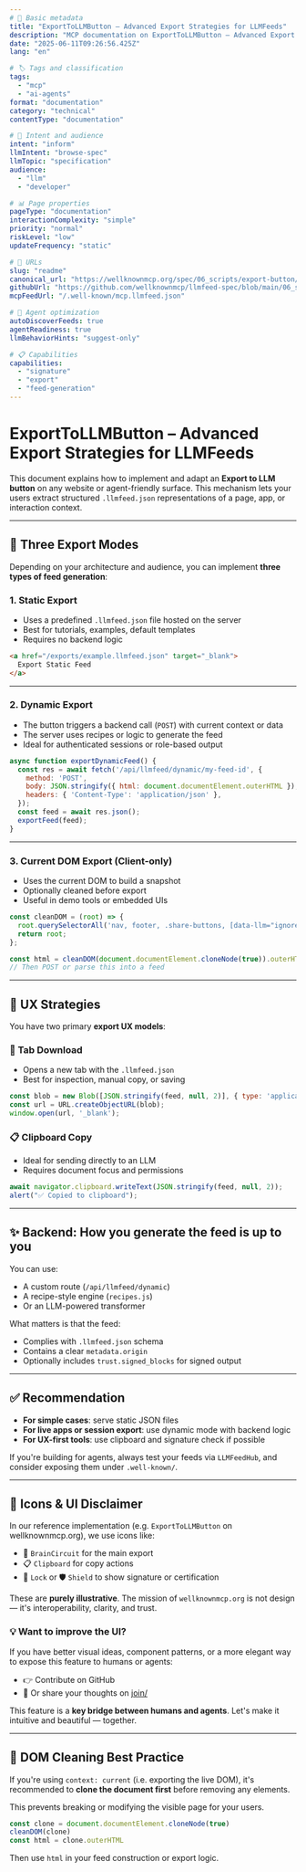 ```yaml
---
# 📄 Basic metadata
title: "ExportToLLMButton – Advanced Export Strategies for LLMFeeds"
description: "MCP documentation on ExportToLLMButton – Advanced Export Strategies for LLMFeeds"
date: "2025-06-11T09:26:56.425Z"
lang: "en"

# 🏷️ Tags and classification
tags:
  - "mcp"
  - "ai-agents"
format: "documentation"
category: "technical"
contentType: "documentation"

# 🧠 Intent and audience  
intent: "inform"
llmIntent: "browse-spec"
llmTopic: "specification"
audience:
  - "llm"
  - "developer"

# 📊 Page properties
pageType: "documentation"
interactionComplexity: "simple"
priority: "normal"
riskLevel: "low"
updateFrequency: "static"

# 🔗 URLs
slug: "readme"
canonical_url: "https://wellknownmcp.org/spec/06_scripts/export-button/README"
githubUrl: "https://github.com/wellknownmcp/llmfeed-spec/blob/main/06_scripts/export-button/README.md"
mcpFeedUrl: "/.well-known/mcp.llmfeed.json"

# 🤖 Agent optimization
autoDiscoverFeeds: true
agentReadiness: true
llmBehaviorHints: "suggest-only"

# 📋 Capabilities
capabilities:
  - "signature"
  - "export"
  - "feed-generation"
---
```


# ExportToLLMButton – Advanced Export Strategies for LLMFeeds

This document explains how to implement and adapt an **Export to LLM button** on any website or agent-friendly surface. This mechanism lets your users extract structured `.llmfeed.json` representations of a page, app, or interaction context.

---

## 🔁 Three Export Modes

Depending on your architecture and audience, you can implement **three types of feed generation**:

### 1. **Static Export**
- Uses a predefined `.llmfeed.json` file hosted on the server
- Best for tutorials, examples, default templates
- Requires no backend logic

```html
<a href="/exports/example.llmfeed.json" target="_blank">
  Export Static Feed
</a>
```

---

### 2. **Dynamic Export**
- The button triggers a backend call (`POST`) with current context or data
- The server uses recipes or logic to generate the feed
- Ideal for authenticated sessions or role-based output

```js
async function exportDynamicFeed() {
  const res = await fetch('/api/llmfeed/dynamic/my-feed-id', {
    method: 'POST',
    body: JSON.stringify({ html: document.documentElement.outerHTML }),
    headers: { 'Content-Type': 'application/json' },
  });
  const feed = await res.json();
  exportFeed(feed);
}
```

---

### 3. **Current DOM Export (Client-only)**
- Uses the current DOM to build a snapshot
- Optionally cleaned before export
- Useful in demo tools or embedded UIs

```js
const cleanDOM = (root) => {
  root.querySelectorAll('nav, footer, .share-buttons, [data-llm="ignore"]').forEach(el => el.remove());
  return root;
};

const html = cleanDOM(document.documentElement.cloneNode(true)).outerHTML;
// Then POST or parse this into a feed
```

---

## 🧠 UX Strategies

You have two primary **export UX models**:

### 🧾 Tab Download
- Opens a new tab with the `.llmfeed.json`
- Best for inspection, manual copy, or saving

```js
const blob = new Blob([JSON.stringify(feed, null, 2)], { type: 'application/json' });
const url = URL.createObjectURL(blob);
window.open(url, '_blank');
```

### 📋 Clipboard Copy
- Ideal for sending directly to an LLM
- Requires document focus and permissions

```js
await navigator.clipboard.writeText(JSON.stringify(feed, null, 2));
alert("✅ Copied to clipboard");
```

---

## ✨ Backend: How you generate the feed is up to you

You can use:
- A custom route (`/api/llmfeed/dynamic`)
- A recipe-style engine (`recipes.js`)
- Or an LLM-powered transformer

What matters is that the feed:
- Complies with `.llmfeed.json` schema
- Contains a clear `metadata.origin`
- Optionally includes `trust.signed_blocks` for signed output

---

## ✅ Recommendation

- **For simple cases**: serve static JSON files
- **For live apps or session export**: use dynamic mode with backend logic
- **For UX-first tools**: use clipboard and signature check if possible

If you're building for agents, always test your feeds via `LLMFeedHub`, and consider exposing them under `.well-known/`.



---

## 🎨 Icons & UI Disclaimer

In our reference implementation (e.g. `ExportToLLMButton` on wellknownmcp.org), we use icons like:

- 🧠 `BrainCircuit` for the main export
- 📋 `Clipboard` for copy actions
- 🔐 `Lock` or 🛡️ `Shield` to show signature or certification

These are **purely illustrative**. The mission of `wellknownmcp.org` is not design — it's interoperability, clarity, and trust.

### 💡 Want to improve the UI?

If you have better visual ideas, component patterns, or a more elegant way to expose this feature to humans or agents:
- 👉 Contribute on GitHub
- 💌 Or share your thoughts on [join/](https://wellknownmcp.org/join)

This feature is a **key bridge between humans and agents**. Let's make it intuitive and beautiful — together.



---

## 🧽 DOM Cleaning Best Practice

If you're using `context: current` (i.e. exporting the live DOM), it's recommended to **clone the document first** before removing any elements.

This prevents breaking or modifying the visible page for your users.

```js
const clone = document.documentElement.cloneNode(true)
cleanDOM(clone)
const html = clone.outerHTML
```

Then use `html` in your feed construction or export logic.
